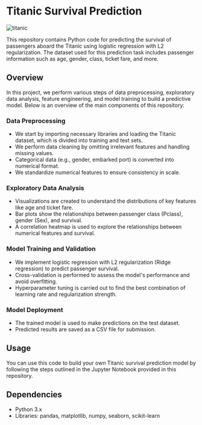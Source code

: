 # Titanic Survival Prediction

![titanic](titanic.gif)

This repository contains Python code for predicting the survival of passengers aboard the Titanic using logistic regression with L2 regularization. The dataset used for this prediction task includes passenger information such as age, gender, class, ticket fare, and more.

## Overview

In this project, we perform various steps of data preprocessing, exploratory data analysis, feature engineering, and model training to build a predictive model. Below is an overview of the main components of this repository:

### Data Preprocessing

- We start by importing necessary libraries and loading the Titanic dataset, which is divided into training and test sets.
- We perform data cleaning by omitting irrelevant features and handling missing values.
- Categorical data (e.g., gender, embarked port) is converted into numerical format.
- We standardize numerical features to ensure consistency in scale.

### Exploratory Data Analysis

- Visualizations are created to understand the distributions of key features like age and ticket fare.
- Bar plots show the relationships between passenger class (Pclass), gender (Sex), and survival.
- A correlation heatmap is used to explore the relationships between numerical features and survival.

### Model Training and Validation

- We implement logistic regression with L2 regularization (Ridge regression) to predict passenger survival.
- Cross-validation is performed to assess the model's performance and avoid overfitting.
- Hyperparameter tuning is carried out to find the best combination of learning rate and regularization strength.

### Model Deployment

- The trained model is used to make predictions on the test dataset.
- Predicted results are saved as a CSV file for submission.

## Usage

You can use this code to build your own Titanic survival prediction model by following the steps outlined in the Jupyter Notebook provided in this repository.

## Dependencies

- Python 3.x
- Libraries: pandas, matplotlib, numpy, seaborn, scikit-learn

